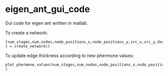 # eigen_ant_gui_code
Gui code for eigen ant written in matlab.


To create a network: 
```
[num_stages,num_nodes,node_positions_x,node_positions_y,src_x,src_y,dest_x,dest_y,phermone_matrix,distance_matrix ] = create_network()
```

To update edge thickness according to new phermone values:
```
plot_phermone_values(num_stages,num_nodes,node_positions_x,node_positions_y,src_x,src_y,dest_x,dest_y,phermone_matrix )
```
